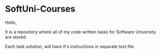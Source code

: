 # SoftUni-Courses
Hello,

It is a repository where all of my code written tasks for Software University are stored.

Each task solution, will have it's instructions in separate text file.
